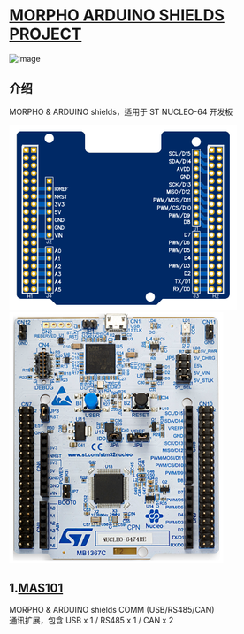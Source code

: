 # [MORPHO ARDUINO SHIELDS PROJECT](https://gitee.com/ibotx/mas)  
![image](QR_MAS)  
 
## 介绍
MORPHO & ARDUINO shields，适用于 ST NUCLEO-64 开发板

![image](mas.png) ![image](nucleo-64.png)  

## 1.[MAS101](https://gitee.com/ibotx/mas/tree/master/MAS101)
MORPHO & ARDUINO shields COMM (USB/RS485/CAN)  
通讯扩展，包含 USB x 1 / RS485 x 1 / CAN x 2  
